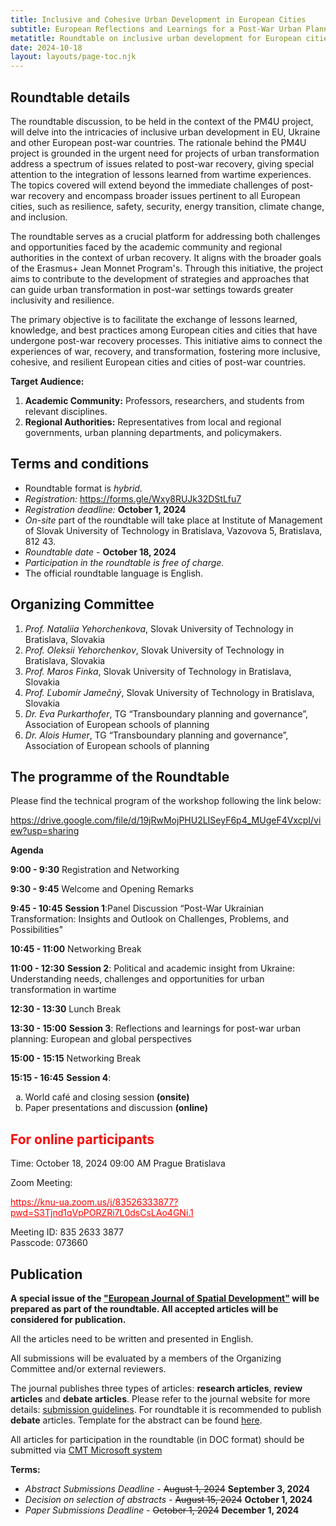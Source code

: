 ```yaml
---
title: Inclusive and Cohesive Urban Development in European Cities
subtitle: European Reflections and Learnings for a Post-War Urban Planning
metatitle: Roundtable on inclusive urban development for European cities and post-war countries in Slovak University of Technology in Bratislava jointly with AESOP and Spectra Centre of Excellence EU. In the framework of the PM4U project.
date: 2024-10-18
layout: layouts/page-toc.njk
---
```


<h2 class="subtitle" id="details">Roundtable details</h2>

The roundtable discussion, to be held in the context of the PM4U project, will delve into the intricacies of inclusive urban development in EU, Ukraine and other European post-war countries. The rationale behind the PM4U project is grounded in the urgent need for projects of urban transformation address a spectrum of issues related to post-war recovery, giving special attention to the integration of lessons learned from wartime experiences. The topics covered will extend beyond the immediate challenges of post-war recovery and encompass broader issues pertinent to all European cities, such as resilience, safety, security, energy transition, climate change, and inclusion.

The roundtable serves as a crucial platform for addressing both challenges and opportunities faced by the academic community and regional authorities in the context of urban recovery. It aligns with the broader goals of the Erasmus+ Jean Monnet Program's. Through this initiative, the project aims to contribute to the development of strategies and approaches that can guide urban transformation in post-war settings towards greater inclusivity and resilience.

The primary objective is to facilitate the exchange of lessons learned, knowledge, and best practices among European cities and cities that have undergone post-war recovery processes. This initiative aims to connect the experiences of war, recovery, and transformation, fostering more inclusive, cohesive, and resilient European cities and cities of post-war countries.

<b>Target Audience:</b>

1.	<b>Academic Community:</b> Professors, researchers, and students from relevant disciplines.
2.	<b>Regional Authorities:</b> Representatives from local and regional governments, urban planning departments, and policymakers.

<h2 class="subtitle" id="terms">Terms and conditions</h2>

- Roundtable format is *hybrid.*
- *Registration:* <a href="https://forms.gle/Wxy8RUJk32DStLfu7" target="_blank">https://forms.gle/Wxy8RUJk32DStLfu7</a>
- *Registration deadline:* <b>October 1, 2024</b>
- *On-site* part of the roundtable will take place at Institute of Management of Slovak University of Technology in Bratislava, Vazovova 5,  Bratislava, 812 43.
- *Roundtable date* -  <b> October 18, 2024 </b>
- *Participation in the roundtable is free of charge.*
- The official roundtable language is English.

<h2 class="subtitle" id="org-committee">Organizing Committee</h2>

1. *Prof. Nataliia Yehorchenkova*, Slovak University of Technology in Bratislava, Slovakia
2. *Prof. Oleksii Yehorchenkov*, Slovak University of Technology in Bratislava, Slovakia
3. *Prof. Maros Finka*, Slovak University of Technology in Bratislava, Slovakia
4. *Prof. Ľubomír Jamečný*, Slovak University of Technology in Bratislava, Slovakia
5. *Dr. Eva Purkarthofer*,  TG “Transboundary planning and governance”, Association of European schools of planning
5. *Dr. Alois Humer*,  TG “Transboundary planning and governance”, Association of European schools of planning

<h2 class="subtitle" id="programme">The programme of the Roundtable</h2>

Please find the technical program of the workshop following the link below:

<a target="_blank" href="https://drive.google.com/file/d/19jRwMojPHU2LISeyF6p4_MUgeF4VxcpI/view?usp=sharing">
    https://drive.google.com/file/d/19jRwMojPHU2LISeyF6p4_MUgeF4VxcpI/view?usp=sharing
</a>

<p> </p>

**Agenda**

**9:00 - 9:30** Registration and Networking

**9:30 - 9:45** Welcome and Opening Remarks

**9:45 - 10:45** **Session 1**:Panel Discussion “Post-War Ukrainian Transformation: Insights and Outlook on Challenges, Problems, and Possibilities"

**10:45 - 11:00** Networking Break

**11:00 - 12:30** **Session 2**: Political and academic insight from Ukraine: Understanding needs, challenges and opportunities for urban transformation in wartime

**12:30 - 13:30** Lunch Break

**13:30 - 15:00** **Session 3**: Reflections and learnings for post-war urban planning: European and global perspectives

**15:00 - 15:15** Networking Break

**15:15 - 16:45** **Session 4**:

<ol type="a">
    <li>World café and closing session <b>(onsite)</b></li>
    <li>Paper presentations and discussion <b>(online)</b></li>
</ol>

<h2 class="subtitle" style="color:red" id="online">For online participants</h2>

Time: October 18, 2024 09:00 AM Prague Bratislava

Zoom Meeting:

<a style="color:red" target="_blank" href="https://knu-ua.zoom.us/j/83526333877?pwd=S3Tjnd1qVpPORZRi7L0dsCsLAo4GNi.1">
    https://knu-ua.zoom.us/j/83526333877?pwd=S3Tjnd1qVpPORZRi7L0dsCsLAo4GNi.1
</a>

Meeting ID: 835 2633 3877\
Passcode: 073660

<h2 class="subtitle" id="publication">Publication</h2>

<b> A special issue of the ["European Journal of Spatial Development"](https://journals.polito.it/index.php/EJSD/index) will be prepared as part of the roundtable.  All accepted articles will be considered for publication. </b>

All the articles need to be written and presented in English.

All submissions will be evaluated by a members of the Organizing Committee and/or external reviewers.

The journal publishes three types of articles: **research articles**, **review articles** and **debate articles**. Please refer to the journal website for more details: [submission guidelines](https://journals.polito.it/index.php/EJSD/about/submissions).
For roundtable it is recommended to publish **debate** articles.
Template for the abstract can be found [here](/media/template_roundtable_18_10.pdf).

All articles for participation in the roundtable (in DOC format) should be submitted via [CMT Microsoft system](https://cmt3.research.microsoft.com/ICUD2024)

<b>Terms:</b>

- *Abstract Submissions Deadline* - ~~August 1, 2024~~  <b> September 3, 2024 </b>
- *Decision on selection of abstracts* - ~~August 15, 2024~~  <b> October 1, 2024 </b>
- *Paper Submissions Deadline* - ~~October 1, 2024~~  <b> December 1, 2024 </b>